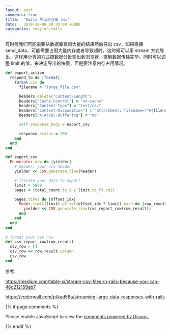```yaml
---
layout: post
comments: true
title:  "Rails 导出大容量 csv"
date:   2019-10-08 20:29:00 +0800
categories: ruby-on-rails
---
```


有时候我们可能需要从数据库查询大量的结果然后导出 csv，如果直接 send_data，可能需要占用大量内存或者导致超时，这时候可以用 stream 方式导出，这样用分页的方式把数据分批输出到浏览器，直到数据传输完毕。同时可以调整 limit 的值，来决定导出的快慢，但是要注意内存占用情况。

```ruby
def export_action
  respond_to do |format|  
    format.csv do
      filename = "large_file.csv"

      headers.delete("Content-Length")
      headers["Cache-Control"] = "no-cache"
      headers["Content-Type"] = "text/csv"
      headers["Content-Disposition"] = "attachment; filename=\"#{filename}\""
      headers["X-Accel-Buffering"] = "no"

      self.response_body = export_csv

      response.status = 200
    end
  end
end

def export_csv
  Enumerator.new do |yielder|
    # header: your csv header
    yielder << CSV.generate_line(header)

    # iterate your data to export
    limit = 5000
    pages = (total_count.to_i / limit.to_f).ceil

    pages.times do |offset_idx|
      Model.limit(limit).offset(offset_idx * limit).each do |row_result|
        yielder << CSV.generate_line(cvs_report_row(row_result))
      end
    end
  end
end
      
# format your csv row
def csv_report_row(row_result)
  csv_row = []
  csv_row << row_result.column
  csv_row
end
```


参考:

<a href="https://medium.com/table-xi/stream-csv-files-in-rails-because-you-can-46c212159ab7" target="_blank">https://medium.com/table-xi/stream-csv-files-in-rails-because-you-can-46c212159ab7</a>

<a href="https://coderwall.com/p/kad56a/streaming-large-data-responses-with-rails
" target="_blank">https://coderwall.com/p/kad56a/streaming-large-data-responses-with-rails
</a>


{% if page.comments %}
<div id="disqus_thread"></div>
<script>

/**
*  RECOMMENDED CONFIGURATION VARIABLES: EDIT AND UNCOMMENT THE SECTION BELOW TO INSERT DYNAMIC VALUES FROM YOUR PLATFORM OR CMS.
*  LEARN WHY DEFINING THESE VARIABLES IS IMPORTANT: https://disqus.com/admin/universalcode/#configuration-variables*/
/*
var disqus_config = function () {
this.page.url = PAGE_URL;  // Replace PAGE_URL with your page's canonical URL variable
this.page.identifier = PAGE_IDENTIFIER; // Replace PAGE_IDENTIFIER with your page's unique identifier variable
};
*/
(function() { // DON'T EDIT BELOW THIS LINE
var d = document, s = d.createElement('script');
s.src = 'https://iamdbc-eggy.disqus.com/embed.js';
s.setAttribute('data-timestamp', +new Date());
(d.head || d.body).appendChild(s);
})();
</script>
<noscript>Please enable JavaScript to view the <a href="https://disqus.com/?ref_noscript">comments powered by Disqus.</a></noscript>
                            
{% endif %}

